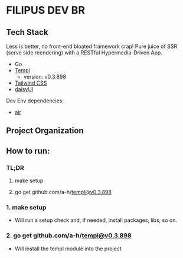 # FILIPUS DEV BR

## Tech Stack

Less is better, no front-end bloated framework crap!
Pure juice of SSR (serve side reendering) with a RESTful Hypermedia-Driven App.

- Go
- [Templ](https://templ.guide])
  - version: v0.3.898
- [Tailwind CSS](https://tailwindcss.com/docs/installation/tailwind-cli)
- [daisyUI](https://daisyui.com/docs/install/cli/)

Dev Env dependencies:

- [air](https://github.com/air-verse/air)

## Project Organization

## How to run:

### TL;DR

1. make setup
<!-- TODO: check if how to do it in a more elegant way
-->
2. go get github.com/a-h/templ@v0.3.898

### 1. make setup

- Will run a setup check and, if needed, install packages, libs, so on.

### 2. go get github.com/a-h/templ@v0.3.898

- Will install the templ module into the project
